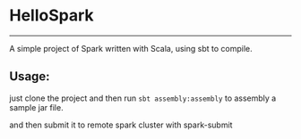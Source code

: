 # HelloSpark
------------

A simple project of Spark written with Scala, using sbt to compile.

Usage:
----

just clone the project and then run `sbt assembly:assembly` to assembly a sample jar file.

and then submit it to remote spark cluster with spark-submit

